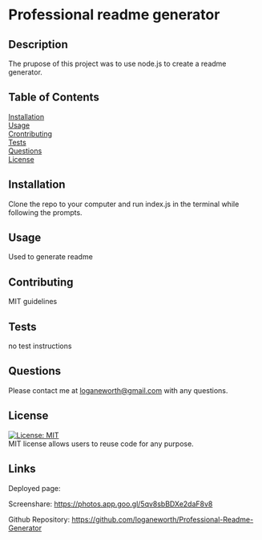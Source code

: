 
# Professional readme generator

## Description

The prupose of this project was to use node.js to create a readme generator.

## Table of Contents

[Installation](#installation) <br>
[Usage](#usage) <br>
[Crontributing](#crontributing) <br>
[Tests](#tests) <br>
[Questions](#questions) <br>
[License](#license) <br>

## Installation

Clone the repo to your computer and run index.js in the terminal while following the prompts.

## Usage

Used to generate readme

## Contributing

MIT guidelines

## Tests

no test instructions

## Questions

Please contact me at loganeworth@gmail.com with any questions.

## License

[![License: MIT](https://img.shields.io/badge/License-MIT-yellow.svg)](https://opensource.org/licenses/MIT) <br>
    MIT license allows users to reuse code for any purpose.
    

## Links

Deployed page: 

Screenshare: https://photos.app.goo.gl/5qv8sbBDXe2daF8v8

Github Repository: https://github.com/loganeworth/Professional-Readme-Generator
